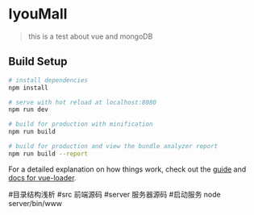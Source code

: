 # IyouMall

> this is a test about vue and mongoDB

## Build Setup

``` bash
# install dependencies
npm install

# serve with hot reload at localhost:8080
npm run dev

# build for production with minification
npm run build

# build for production and view the bundle analyzer report
npm run build --report
```

For a detailed explanation on how things work, check out the [guide](http://vuejs-templates.github.io/webpack/) and [docs for vue-loader](http://vuejs.github.io/vue-loader).

#目录结构浅析
#src
前端源码
#server
服务器源码
#启动服务
node server/bin/www
